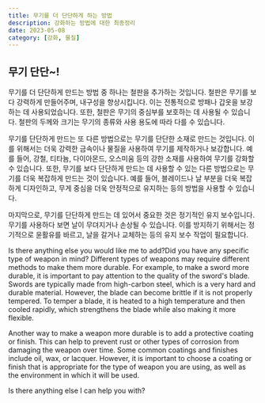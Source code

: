 ```yaml
---
title: 무기를 더 단단하게 하는 방법
description: 강화하는 방법에 대한 최종정리
date: 2023-05-08
category: [강화, 물질]
---
```


## 무기 단단~!

무기를 더 단단하게 만드는 방법 중 하나는 철판을 추가하는 것입니다. 철판은 무기를 보다 강력하게 만들어주며, 내구성을 향상시킵니다. 이는 전통적으로 방패나 갑옷을 보강하는 데 사용되었습니다. 또한, 철판은 무기의 중심부를 보호하는 데 사용될 수 있습니다. 철판의 두께와 크기는 무기의 종류와 사용 용도에 따라 다를 수 있습니다.

무기를 단단하게 만드는 또 다른 방법으로는 무기를 단단한 소재로 만드는 것입니다. 이를 위해서는 더욱 강력한 금속이나 물질을 사용하여 무기를 제작하거나 보강합니다. 예를 들어, 강철, 티타늄, 다이아몬드, 오스미움 등의 강한 소재를 사용하여 무기를 강화할 수 있습니다. 또한, 무기를 보다 단단하게 만드는 데 사용할 수 있는 다른 방법으로는 무기를 더욱 복잡하게 만드는 것이 있습니다. 예를 들어, 블레이드나 날 부분을 더욱 복잡하게 디자인하고, 무게 중심을 더욱 안정적으로 유지하는 등의 방법을 사용할 수 있습니다.

마지막으로, 무기를 단단하게 만드는 데 있어서 중요한 것은 정기적인 유지 보수입니다. 무기를 사용하다 보면 날이 무뎌지거나 손상될 수 있습니다. 이를 방지하기 위해서는 정기적으로 윤활유를 바르고, 날을 갈거나 교체하는 등의 유지 보수 작업이 필요합니다.

Is there anything else you would like me to add?Did you have any specific type of weapon in mind? Different types of weapons may require different methods to make them more durable. For example, to make a sword more durable, it is important to pay attention to the quality of the sword's blade. Swords are typically made from high-carbon steel, which is a very hard and durable material. However, the blade can become brittle if it is not properly tempered. To temper a blade, it is heated to a high temperature and then cooled rapidly, which strengthens the blade while also making it more flexible.

Another way to make a weapon more durable is to add a protective coating or finish. This can help to prevent rust or other types of corrosion from damaging the weapon over time. Some common coatings and finishes include oil, wax, or lacquer. However, it is important to choose a coating or finish that is appropriate for the type of weapon you are using, as well as the environment in which it will be used.

Is there anything else I can help you with?